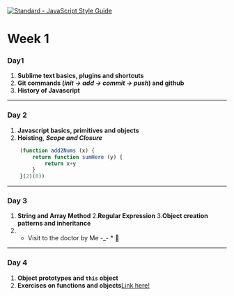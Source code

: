 [![Standard - JavaScript Style Guide](https://img.shields.io/badge/code%20style-standard-brightgreen.svg)](http://standardjs.com/)
# Week 1

### Day1

1. **Sublime text basics, plugins and shortcuts**
2. **Git commands (*init -> add -> commit -> push*) and github**
3. **History of Javascript**

---

### Day 2

1. **Javascript basics, primitives and objects**
2. **Hoisting**, ***Scope and Closure***
```javascript
    (function add2Nums (x) {
        return function sumHere (y) {
            return x+y
        }
    }(2)(8))
```

---

### Day 3

1. **String and Array Method**
2.**Regular Expression**
3.**Object creation patterns and inheritance**
4. * Visit to the doctor by Me -_- * :hospital:

---

### Day 4

1. **Object prototypes and `this` object**
2. **Exercises on functions and objects**[Link here!](https://github.com/juanmaguitar/exercises-javascript/tree/master/07-exercises-functions)


